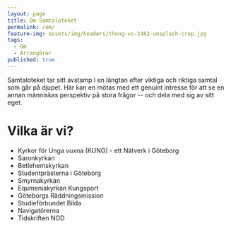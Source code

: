 ```yaml
---
layout: page
title: Om Samtaloteket
permalink: /om/
feature-img: assets/img/headers/thong-vo-2482-unsplash-crop.jpg
tags:
  - Om
  - Arrangörer
published: true
---
```


Samtaloteket tar sitt avstamp i en längtan efter viktiga och riktiga samtal som går på djupet. Här kan en mötas med ett genuint intresse
för att se en annan människas perspektiv på stora frågor -- och dela med sig av sitt eget.

# Vilka är vi?
* Kyrkor för Unga vuxna (KUNG) - ett Nätverk i Göteborg
* Saronkyrkan
* Betlehemskyrkan
* Studentprästerna i Göteborg
* Smyrnakyrkan
* Equmeniakyrkan Kungsport
* Göteborgs Räddningsmission
* Studieförbundet Bilda
* Navigatörerna
* Tidskriften NOD
